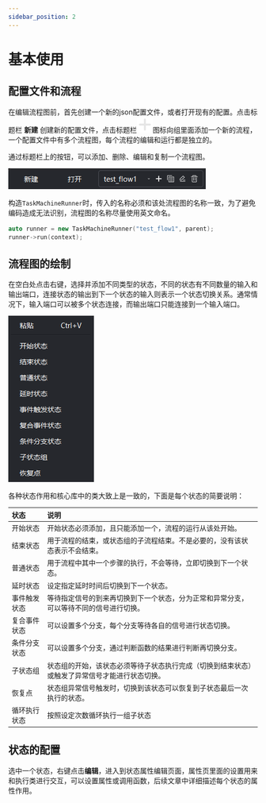 ```yaml
---
sidebar_position: 2
---
```


# 基本使用

## 配置文件和流程

在编辑流程图前，首先创建一个新的json配置文件，或者打开现有的配置。点击标题栏 **新建** 创建新的配置文件，点击标题栏![add](https://raw.githubusercontent.com/daonvshu/qtaskmachine/refs/heads/main/editor/res/add.svg)图标向组里面添加一个新的流程，一个配置文件中有多个流程图，每个流程的编辑和运行都是独立的。

通过标题栏上的按钮，可以添加、删除、编辑和复制一个流程图。

![title_config](/img/title_config.png)

构造`TaskMachineRunner`时，传入的名称必须和该处流程图的名称一致，为了避免编码造成无法识别，流程图的名称尽量使用英文命名。

```cpp
auto runner = new TaskMachineRunner("test_flow1", parent);
runner->run(context);
```

## 流程图的绘制

在空白处点击右键，选择并添加不同类型的状态，不同的状态有不同数量的输入和输出端口，连接状态的输出到下一个状态的输入则表示一个状态切换关系。通常情况下，输入端口可以被多个状态连接，而输出端口只能连接到一个输入端口。

![menu](/img/add_menu.png)

各种状态作用和核心库中的类大致上是一致的，下面是每个状态的简要说明：

|状态|说明|
|:--|:--|
|开始状态|开始状态必须添加，且只能添加一个，流程的运行从该处开始。|
|结束状态|用于流程的结束，或状态组的子流程结束。不是必要的，没有该状态表示不会结束。|
|普通状态|用于流程中其中一个步骤的执行，不会等待，立即切换到下一个状态。|
|延时状态|设定指定延时时间后切换到下一个状态。|
|事件触发状态|等待指定信号的到来再切换到下一个状态，分为正常和异常分支，可以等待不同的信号进行切换。|
|复合事件状态|可以设置多个分支，每个分支等待各自的信号进行状态切换。|
|条件分支状态|可以设置多个分支，通过判断函数的结果进行判断再切换分支。|
|子状态组|状态组的开始，该状态必须等待子状态执行完成（切换到结束状态）或触发了异常信号才能进行状态切换。|
|恢复点|状态组异常信号触发时，切换到该状态可以恢复到子状态最后一次执行的状态。|
|循环执行状态|按照设定次数循环执行一组子状态|

## 状态的配置

选中一个状态，右键点击**编辑**，进入到状态属性编辑页面，属性页里面的设置用来和执行类进行交互，可以设置属性或调用函数，后续文章中详细描述每个状态的属性作用。